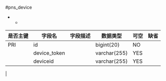 #pns_device
* -
 
|是否主键	|字段名	|字段描述	|数据类型	|可空	|缺省	|
| --------|-----|-----|-----|-----|-----|
|PRI|id||bigint(20)|NO||
||device_token||varchar(255)|YES||
||deviceid||varchar(255)|YES||
|
